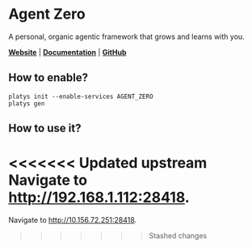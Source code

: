# Agent Zero

A personal, organic agentic framework that grows and learns with you.

**[Website](https://github.com/frdel/agent-zero)** | **[Documentation](https://github.com/frdel/agent-zero/blob/main/docs/README)** | **[GitHub](https://github.com/frdel/agent-zero)**

## How to enable?

```
platys init --enable-services AGENT_ZERO
platys gen
```

## How to use it?

<<<<<<< Updated upstream
Navigate to <http://192.168.1.112:28418>.
=======
Navigate to <http://10.156.72.251:28418>.
>>>>>>> Stashed changes
